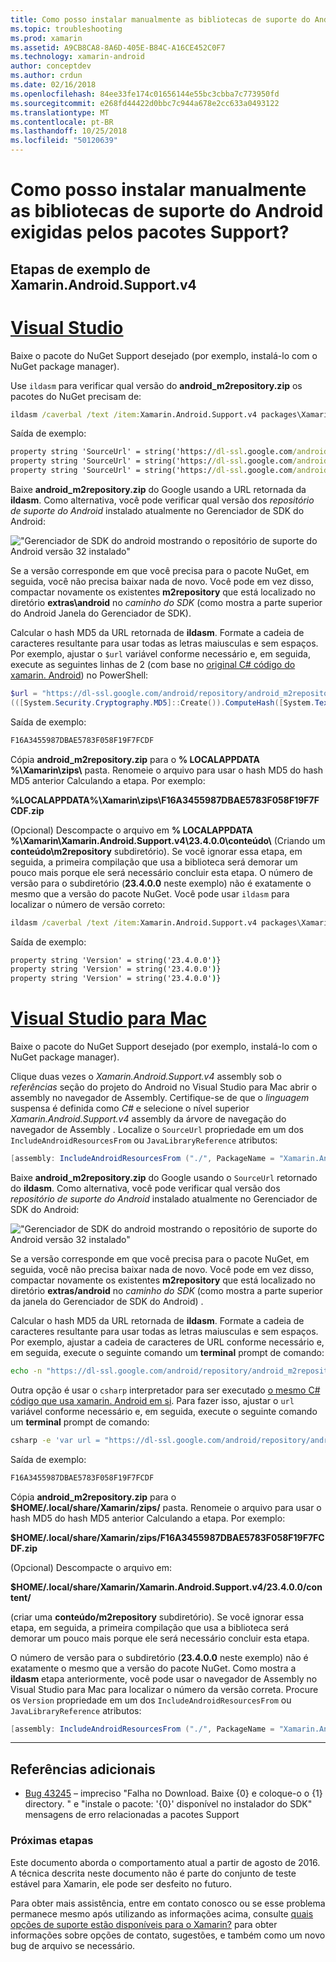 ```yaml
---
title: Como posso instalar manualmente as bibliotecas de suporte do Android exigidas pelos pacotes Support?
ms.topic: troubleshooting
ms.prod: xamarin
ms.assetid: A9CB8CA8-8A6D-405E-B84C-A16CE452C0F7
ms.technology: xamarin-android
author: conceptdev
ms.author: crdun
ms.date: 02/16/2018
ms.openlocfilehash: 84ee33fe174c01656144e55bc3cbba7c773950fd
ms.sourcegitcommit: e268fd44422d0bbc7c944a678e2cc633a0493122
ms.translationtype: MT
ms.contentlocale: pt-BR
ms.lasthandoff: 10/25/2018
ms.locfileid: "50120639"
---
```

# <a name="how-can-i-manually-install-the-android-support-libraries-required-by-the-xamarinandroidsupport-packages"></a>Como posso instalar manualmente as bibliotecas de suporte do Android exigidas pelos pacotes Support?

## <a name="example-steps-for-xamarinandroidsupportv4"></a>Etapas de exemplo de Xamarin.Android.Support.v4 

# <a name="visual-studiotabwindows"></a>[Visual Studio](#tab/windows)

Baixe o pacote do NuGet Support desejado (por exemplo, instalá-lo com o NuGet package manager).

Use `ildasm` para verificar qual versão do **android_m2repository.zip** os pacotes do NuGet precisam de:

```cmd
ildasm /caverbal /text /item:Xamarin.Android.Support.v4 packages\Xamarin.Android.Support.v4.23.4.0.1\lib\MonoAndroid403\Xamarin.Android.Support.v4.dll | findstr SourceUrl
```
Saída de exemplo:

```cmd
property string 'SourceUrl' = string('https://dl-ssl.google.com/android/repository/android_m2repository_r32.zip')
property string 'SourceUrl' = string('https://dl-ssl.google.com/android/repository/android_m2repository_r32.zip')
property string 'SourceUrl' = string('https://dl-ssl.google.com/android/repository/android_m2repository_r32.zip')
```

Baixe **android\_m2repository.zip** do Google usando a URL retornada da **ildasm**. Como alternativa, você pode verificar qual versão dos _repositório de suporte do Android_ instalado atualmente no Gerenciador de SDK do Android:

!["Gerenciador de SDK do android mostrando o repositório de suporte do Android versão 32 instalado"](install-android-support-library-images/sdk-extras.png)

Se a versão corresponde em que você precisa para o pacote NuGet, em seguida, você não precisa baixar nada de novo. Você pode em vez disso, compactar novamente os existentes **m2repository** que está localizado no diretório **extras\\android** no _caminho do SDK_ (como mostra a parte superior do Android Janela do Gerenciador de SDK).

Calcular o hash MD5 da URL retornada de **ildasm**. Formate a cadeia de caracteres resultante para usar todas as letras maiusculas e sem espaços. Por exemplo, ajustar o `$url` variável conforme necessário e, em seguida, execute as seguintes linhas de 2 (com base no [original C# código do xamarin. Android](https://github.com/xamarin/xamarin-android/blob/8e8a4dd90f26eb39172876cc52181b6639e20524/src/Xamarin.Android.Build.Tasks/Tasks/GetAdditionalResourcesFromAssemblies.cs#L208)) no PowerShell:

```powershell
$url = "https://dl-ssl.google.com/android/repository/android_m2repository_r32.zip"
(([System.Security.Cryptography.MD5]::Create()).ComputeHash([System.Text.Encoding]::UTF8.GetBytes($url)) | %{ $_.ToString("X02") }) -join ""
```
Saída de exemplo:

```powershell
F16A3455987DBAE5783F058F19F7FCDF
```

Cópia **android\_m2repository.zip** para o **% LOCALAPPDATA %\\Xamarin\\zips\\**  pasta. Renomeie o arquivo para usar o hash MD5 do hash MD5 anterior Calculando a etapa. Por exemplo:

**%LOCALAPPDATA%\\Xamarin\\zips\\F16A3455987DBAE5783F058F19F7FCDF.zip**

(Opcional) Descompacte o arquivo em **% LOCALAPPDATA %\\Xamarin\\Xamarin.Android.Support.v4\\23.4.0.0\\conteúdo\\**  (Criando um **conteúdo\\m2repository** subdiretório). Se você ignorar essa etapa, em seguida, a primeira compilação que usa a biblioteca será demorar um pouco mais porque ele será necessário concluir esta etapa.
O número de versão para o subdiretório (**23.4.0.0** neste exemplo) não é exatamente o mesmo que a versão do pacote NuGet. Você pode usar `ildasm` para localizar o número de versão correto:

```cmd
ildasm /caverbal /text /item:Xamarin.Android.Support.v4 packages\Xamarin.Android.Support.v4.23.4.0.1\lib\MonoAndroid403\Xamarin.Android.Support.v4.dll | findstr /C:"string 'Version'"
```
Saída de exemplo:

```cmd
property string 'Version' = string('23.4.0.0')}
property string 'Version' = string('23.4.0.0')}
property string 'Version' = string('23.4.0.0')}
```

# <a name="visual-studio-for-mactabmacos"></a>[Visual Studio para Mac](#tab/macos)

Baixe o pacote do NuGet Support desejado (por exemplo, instalá-lo com o NuGet package manager).

Clique duas vezes o _Xamarin.Android.Support.v4_ assembly sob o _referências_ seção do projeto do Android no Visual Studio para Mac abrir o assembly no navegador de Assembly. Certifique-se de que o _linguagem_ suspensa é definida como _C#_ e selecione o nível superior _Xamarin.Android.Support.v4_ assembly da árvore de navegação do navegador de Assembly . Localize o `SourceUrl` propriedade em um dos `IncludeAndroidResourcesFrom` ou `JavaLibraryReference` atributos:

```csharp
[assembly: IncludeAndroidResourcesFrom ("./", PackageName = "Xamarin.Android.Support.v4", SourceUrl = "https://dl-ssl.google.com/android/repository/android_m2repository_r32.zip", EmbeddedArchive = "m2repository/com/android/support/support-v4/23.4.0/support-v4-23.4.0.aar", Version = "23.4.0.0")]
```

Baixe **android\_m2repository.zip** do Google usando o `SourceUrl` retornado do **ildasm**. Como alternativa, você pode verificar qual versão dos _repositório de suporte do Android_ instalado atualmente no Gerenciador de SDK do Android:

!["Gerenciador de SDK do android mostrando o repositório de suporte do Android versão 32 instalado"](install-android-support-library-images/sdk-extras.png)

Se a versão corresponde em que você precisa para o pacote NuGet, em seguida, você não precisa baixar nada de novo. Você pode em vez disso, compactar novamente os existentes **m2repository** que está localizado no diretório **extras/android** no _caminho do SDK_ (como mostra a parte superior da janela do Gerenciador de SDK do Android) .

Calcular o hash MD5 da URL retornada de **ildasm**. Formate a cadeia de caracteres resultante para usar todas as letras maiusculas e sem espaços. Por exemplo, ajustar a cadeia de caracteres de URL conforme necessário e, em seguida, execute o seguinte comando um **terminal** prompt de comando:

```bash
echo -n "https://dl-ssl.google.com/android/repository/android_m2repository_r32.zip" | md5 | tr '[:lower:]' '[:upper:]'
```

Outra opção é usar o `csharp` interpretador para ser executado [o mesmo C# código que usa xamarin. Android em si](https://github.com/xamarin/xamarin-android/blob/8e8a4dd90f26eb39172876cc52181b6639e20524/src/Xamarin.Android.Build.Tasks/Tasks/GetAdditionalResourcesFromAssemblies.cs#L208).
Para fazer isso, ajustar o `url` variável conforme necessário e, em seguida, execute o seguinte comando um **terminal** prompt de comando:

```bash
csharp -e 'var url = "https://dl-ssl.google.com/android/repository/android_m2repository_r32.zip"; string.Concat((System.Security.Cryptography.MD5.Create().ComputeHash(System.Text.Encoding.UTF8.GetBytes(url))).Select(b => b.ToString("X02")))'
```
Saída de exemplo:

```bash
F16A3455987DBAE5783F058F19F7FCDF
```

Cópia **android\_m2repository.zip** para o **$HOME/.local/share/Xamarin/zips/** pasta. Renomeie o arquivo para usar o hash MD5 do hash MD5 anterior Calculando a etapa. Por exemplo:

**$HOME/.local/share/Xamarin/zips/F16A3455987DBAE5783F058F19F7FCDF.zip**

(Opcional) Descompacte o arquivo em: 

**$HOME/.local/share/Xamarin/Xamarin.Android.Support.v4/23.4.0.0/content/**

(criar uma **conteúdo/m2repository** subdiretório). Se você ignorar essa etapa, em seguida, a primeira compilação que usa a biblioteca será demorar um pouco mais porque ele será necessário concluir esta etapa.

O número de versão para o subdiretório (**23.4.0.0** neste exemplo) não é exatamente o mesmo que a versão do pacote NuGet. Como mostra a **ildasm** etapa anteriormente, você pode usar o navegador de Assembly no Visual Studio para Mac para localizar o número da versão correta. Procure os `Version` propriedade em um dos `IncludeAndroidResourcesFrom` ou `JavaLibraryReference` atributos:

```csharp
[assembly: IncludeAndroidResourcesFrom ("./", PackageName = "Xamarin.Android.Support.v4", SourceUrl = "https://dl-ssl.google.com/android/repository/android_m2repository_r32.zip", EmbeddedArchive = "m2repository/com/android/support/support-v4/23.4.0/support-v4-23.4.0.aar", Version = "23.4.0.0")]
```

-----


## <a name="additional-references"></a>Referências adicionais

- [Bug 43245](https://bugzilla.xamarin.com/show_bug.cgi?id=43245) – impreciso "Falha no Download. Baixe {0} e coloque-o o {1} directory. " e "instale o pacote: '{0}' disponível no instalador do SDK" mensagens de erro relacionadas a pacotes Support

### <a name="next-steps"></a>Próximas etapas

Este documento aborda o comportamento atual a partir de agosto de 2016. A técnica descrita neste documento não é parte do conjunto de teste estável para Xamarin, ele pode ser desfeito no futuro.

Para obter mais assistência, entre em contato conosco ou se esse problema permanece mesmo após utilizando as informações acima, consulte [quais opções de suporte estão disponíveis para o Xamarin?](~/cross-platform/troubleshooting/support-options.md) para obter informações sobre opções de contato, sugestões, e também como um novo bug de arquivo se necessário.

